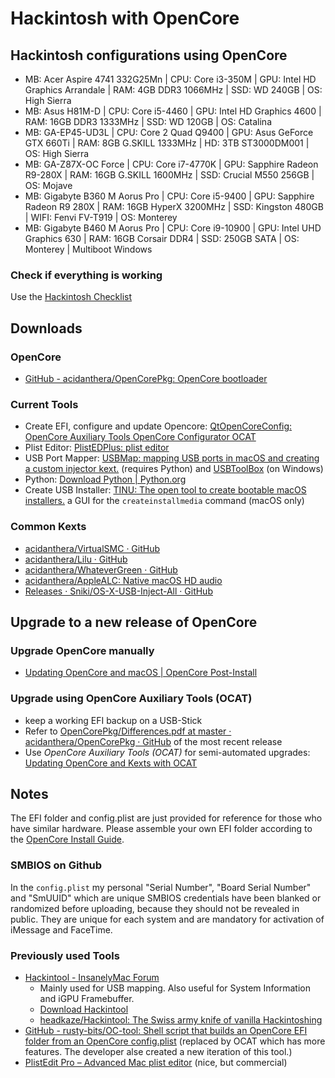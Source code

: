 # Hackintosh with OpenCore

## Hackintosh configurations using OpenCore

+ MB: Acer Aspire 4741 332G25Mn | CPU: Core i3-350M | GPU: Intel HD Graphics Arrandale | RAM: 4GB DDR3 1066MHz | SSD: WD 240GB | OS: High Sierra
+ MB: Asus H81M-D | CPU: Core i5-4460 | GPU:  Intel HD Graphics 4600 | RAM: 16GB  DDR3 1333MHz | SSD: WD 120GB | OS: Catalina
+ MB: GA-EP45-UD3L | CPU: Core 2 Quad Q9400 | GPU: Asus GeForce GTX 660Ti | RAM: 8GB G.SKILL 1333MHz | HD: 3TB ST3000DM001 | OS: High Sierra
+ MB: GA-Z87X-OC Force | CPU: Core i7-4770K | GPU: Sapphire Radeon R9-280X | RAM: 16GB G.SKILL 1600MHz | SSD: Crucial M550 256GB | OS: Mojave
+ MB: Gigabyte B360 M Aorus Pro | CPU: Core i5-9400 | GPU: Sapphire Radeon R9 280X | RAM: 16GB HyperX 3200MHz | SSD: Kingston 480GB | WIFI: Fenvi FV-T919 | OS: Monterey
+ MB: Gigabyte B460 M Aorus Pro | CPU: Core i9-10900 | GPU: Intel UHD Graphics 630 | RAM: 16GB Corsair DDR4 | SSD: 250GB SATA | OS: Monterey | Multiboot Windows

### Check if everything is working

Use the [Hackintosh Checklist](Hackintosh_Checklist.md)

## Downloads

### OpenCore

* [GitHub - acidanthera/OpenCorePkg: OpenCore bootloader](https://github.com/acidanthera/OpenCorePkg)

### Current Tools

- Create EFI, configure and update Opencore: [QtOpenCoreConfig: OpenCore Auxiliary Tools OpenCore Configurator OCAT](https://github.com/ic005k/QtOpenCoreConfig)
- Plist Editor: [PlistEDPlus: plist editor](https://github.com/ic005k/PlistEDPlus)
- USB Port Mapper: [USBMap: mapping USB ports in macOS and creating a custom injector kext.](https://github.com/corpnewt/USBMap) (requires Python) and [USBToolBox](https://github.com/USBToolBox/tool) (on Windows)
- Python: [Download Python | Python.org](https://www.python.org/downloads/)
- Create USB Installer: [TINU: The open tool to create bootable macOS installers.](https://github.com/ITzTravelInTime/TINU) a GUI for the `createinstallmedia` command (macOS only)

### Common Kexts

* [acidanthera/VirtualSMC · GitHub](https://github.com/acidanthera/VirtualSMC/releases)
* [acidanthera/Lilu · GitHub](https://github.com/acidanthera/Lilu/releases)
* [acidanthera/WhateverGreen · GitHub](https://github.com/acidanthera/WhateverGreen/releases)
* [acidanthera/AppleALC: Native macOS HD audio](https://github.com/acidanthera/AppleALC)
* [Releases · Sniki/OS-X-USB-Inject-All · GitHub](https://github.com/Sniki/OS-X-USB-Inject-All/releases)

## Upgrade to a new release of OpenCore

### Upgrade OpenCore manually

* [Updating OpenCore and macOS | OpenCore Post-Install](https://dortania.github.io/OpenCore-Post-Install/universal/update.html#updating-opencore-and-macos)

### Upgrade using OpenCore Auxiliary Tools (OCAT)

* keep a working EFI backup on a USB-Stick
* Refer to [OpenCorePkg/Differences.pdf at master · acidanthera/OpenCorePkg · GitHub](https://github.com/acidanthera/OpenCorePkg/blob/master/Docs/Differences/Differences.pdf) of the most recent release
* Use *OpenCore Auxiliary Tools (OCAT)* for semi-automated upgrades: [Updating OpenCore and Kexts with OCAT](https://github.com/5T33Z0/OC-Little-Translated/blob/main/D_Updating_OpenCore/README.md#updating-opencore-and-kexts-with-ocat)

## Notes

The EFI folder and config.plist are just provided for reference for those who have similar hardware. Please assemble your own EFI folder according to the [OpenCore Install Guide](https://dortania.github.io/OpenCore-Install-Guide/). 

### SMBIOS on Github

In the `config.plist` my personal "Serial Number", "Board Serial Number" and "SmUUID" which are unique SMBIOS credentials have been blanked or randomized before uploading, because they should not be revealed in public. They are unique for each system and are mandatory for activation of iMessage and FaceTime.

### Previously used Tools

- [Hackintool - InsanelyMac Forum](https://www.insanelymac.com/forum/topic/335018-hackintool-v283/) 
  - Mainly used for USB mapping. Also useful for System Information and iGPU Framebuffer.
  - [Download Hackintool](http://headsoft.com.au/download/mac/Hackintool.zip)
  - [headkaze/Hackintool: The Swiss army knife of vanilla Hackintoshing](https://github.com/headkaze/Hackintool)
- [GitHub - rusty-bits/OC-tool: Shell script that builds an OpenCore EFI folder from an OpenCore config.plist](https://github.com/rusty-bits/OC-tool) (replaced by OCAT which has more features. The developer alse created a new iteration of this tool.)
- [PlistEdit Pro – Advanced Mac plist editor](https://www.fatcatsoftware.com/plisteditpro/) (nice, but commercial)
